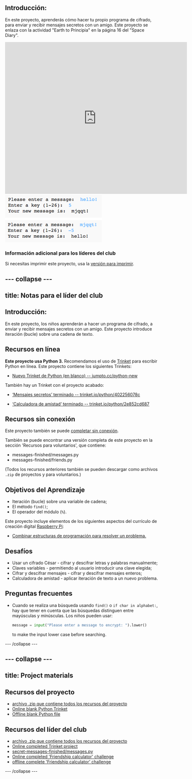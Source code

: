 ## Introducción:

En este proyecto, aprenderás cómo hacer tu propio programa de cifrado, para enviar y recibir mensajes secretos con un amigo. Este proyecto se enlaza con la actividad "Earth to Principia" en la página 16 del "Space Diary".

<div class="trinket">
  <iframe src="https://trinket.io/embed/python/402256078c?outputOnly=true&start=result" width="600" height="500" frameborder="0" marginwidth="0" marginheight="0" allowfullscreen>
  </iframe>
  <img src="images/messages-finished.png">
</div>

### Información adicional para los líderes del club

Si necesitas imprimir este proyecto, usa la [versión para imprimir](https://projects.raspberrypi.org/en/projects/secret-messages/print).

## \--- collapse \---

## title: Notas para el líder del club

## Introducción:

En este proyecto, los niños aprenderán a hacer un programa de cifrado, a enviar y recibir mensajes secretos con un amigo. Este proyecto introduce iteración (bucle) sobre una cadena de texto.

## Recursos en línea

**Este proyecto usa Python 3.** Recomendamos el uso de [Trinket](https://trinket.io/) para escribir Python en línea. Este proyecto contiene los siguientes Trinkets:

* [Nuevo Trinket de Python (en blanco) -- jumpto.cc/python-new](http://jumpto.cc/python-new)

También hay un Trinket con el proyecto acabado:

* [‘Mensajes secretos’ terminado -- trinket.io/python/402256078c](https://trinket.io/python/402256078c)

* [‘Calculadora de amistad’ terminado -- trinket.io/python/2e852cd687](https://trinket.io/python/2e852cd687)

## Recursos sin conexión

Este proyecto también se puede [completar sin conexión](https://www.codeclubprojects.org/en-GB/resources/python-working-offline/).

También se puede encontrar una versión completa de este proyecto en la sección 'Recursos para voluntarios', que contiene:

* messages-finished/messages.py
* messages-finished/friends.py

(Todos los recursos anteriores también se pueden descargar como archivos `.zip` de proyectos y para voluntarios.)

## Objetivos del Aprendizaje

* Iteración (bucle) sobre una variable de cadena;
* El método `find()`;
* El operador del módulo (`%`).

Este proyecto incluye elementos de los siguientes aspectos del currículo de creación digital [Raspberry Pi](http://rpf.io/curriculum):

* [Combinar estructuras de programación para resolver un problema.](https://www.raspberrypi.org/curriculum/programming/builder)

## Desafíos

* Usar un cifrado César - cifrar y descifrar letras y palabras manualmente;
* Claves variables - permitiendo al usuario introducir una clave elegida;
* Cifrar y descifrar mensajes - cifrar y descifrar mensajes enteros;
* Calculadora de amistad - aplicar iteración de texto a un nuevo problema.

## Preguntas frecuentes

* Cuando se realiza una búsqueda usando `find()` o `if char in alphabet:`, hay que tener en cuenta que las búsquedas distinguen entre mayúsculas y minúsculas. Los niños pueden usar:
    
    ```python
    message = input("Please enter a message to encrypt: ").lower()
    ```
    
    to make the input lower case before searching.

\--- /collapse \---

## \--- collapse \---

## title: Project materials

## Recursos del proyecto

* [archivo .zip que contiene todos los recursos del proyecto](resources/secret-messages-project-resources.zip)
* [Online blank Python Trinket](http://jumpto.cc/python-new)
* [Offline blank Python file](resources/new-new.py)

## Recursos del líder del club

* [archivo .zip que contiene todos los recursos del proyecto](resources/secret-messages-volunteer-resources.zip)
* [Online completed Trinket project](https://trinket.io/python/402256078c)
* [secret-messages-finished/messages.py](resources/secret-messages-finished-messages.py)
* [Online completed 'Friendship calculator' challenge](https://trinket.io/python/2e852cd687)
* [offline complete 'Friendship calculator' challenge](resources/friendship-calculator-finished-friends.py)

\--- /collapse \---